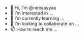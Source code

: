 - 👋 Hi, I’m @neeaayyaa
- 👀 I’m interested in ...
- 🌱 I’m currently learning ...
- 💞️ I’m looking to collaborate on ...
- 📫 How to reach me ...

<!---
neeaayyaa/neeaayyaa is a ✨ special ✨ repository because its `README.md` (this file) appears on your GitHub profile.
You can click the Preview link to take a look at your changes.
--->

